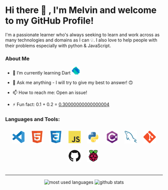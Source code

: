 # Hi there 👋 , I'm Melvin and welcome to my GitHub Profile!


I'm a passionate learner who's always seeking to learn and work across as many technologies and domains as I can 💡. I also love to help people with their problems especially with python & JavaScript.



### About Me
<!-- - 🔭 I’m currently working on ... -->

- 🌱 I’m currently learning Dart <img height="25px" src="https://raw.githubusercontent.com/devicons/devicon/master/icons/dart/dart-original.svg" alt="dart">

- 💬 Ask me anything - I will try to give my best to answer! 🙃

- 📫 How to reach me: Open an issue!

<!-- - 😄 Pronouns: ... -->

- ⚡ Fun fact:  0.1 + 0.2 = [0.30000000000000004](https://0.30000000000000004.com/)


### Languages and Tools:
<div style="display:flex;flex-wrap:wrap;justify-content:center;align-items:center;">
<img style="margin:10px" height="40" align="left" src="https://raw.githubusercontent.com/devicons/devicon/master/icons/vscode/vscode-original.svg" alt="vscode">
<img style="margin:10px" height="40" align="left" src="https://raw.githubusercontent.com/devicons/devicon/master/icons/html5/html5-original.svg" alt="html5">
<img style="margin:10px" height="40" align="left" src="https://raw.githubusercontent.com/devicons/devicon/master/icons/css3/css3-original.svg" alt="css3">
<img style="margin:10px" height="40" align="left" src="https://raw.githubusercontent.com/devicons/devicon/master/icons/javascript/javascript-original.svg" alt="javascript">
<img style="margin:10px" height="40" align="left" src="https://raw.githubusercontent.com/devicons/devicon/master/icons/python/python-original.svg" alt="python">
<img style="margin:10px" height="40" align="left" src="https://raw.githubusercontent.com/devicons/devicon/master/icons/csharp/csharp-original.svg" alt="csharp">
<img style="margin:10px" height="40" align="left" src="https://raw.githubusercontent.com/devicons/devicon/master/icons/mysql/mysql-original.svg" alt="mysql">
<img style="margin:10px" height="40" align="left" src="https://raw.githubusercontent.com/devicons/devicon/master/icons/git/git-original.svg" alt="git">
<img style="margin:10px" height="40" align="left" src="https://raw.githubusercontent.com/devicons/devicon/master/icons/github/github-original.svg" alt="github">
<!-- <img style="margin:10px" height="40" align="left" src="https://raw.githubusercontent.com/devicons/devicon/master/icons/gitlab/gitlab-original.svg" alt="gitlab"> -->
<img style="margin:10px" height="40" align="left" src="https://raw.githubusercontent.com/devicons/devicon/master/icons/raspberrypi/raspberrypi-original.svg" alt="raspberry pi">
</div>

<br>

---

<!-- source for GitHub status: https://github.com/anuraghazra/github-readme-stats -->

<div align="center">
  <img alt="most used languages" src="https://github-readme-stats.vercel.app/api/top-langs?username=moofywoofy&show_icons=true&hide_border=true&layout=compact&langs_count=6&title_color=8d5d05&text_color=000000&bg_color=45,5da7e7,5de797,5de797,5de7e7&border_radius=15&hide=scss" />
  <img alt="github stats" src="https://github-readme-stats.vercel.app/api?username=moofywoofy&show_icons=true&count_private=true&hide_border=true&include_all_commits=false&hide_title=true&title_color=003697&text_color=000000&icon_color=8F00FF&bg_color=45,5da7e7,5de797,5de797,5de7e7&border_radius=15" />
</div>




<!-- End  -->

[website]: https://example.com
[twitter]: https://twitter.com/
[youtube]: https://youtube.com/
[instagram]: https://instagram.com/
[linkedin]: https://linkedin.com/in/melvin-sekhon-620b53225/

<!-- <img src="https://raw.githubusercontent.com/github/explore/6c6508f34230f0ac0d49e847a326429eefbfc030/topics/lang/lang.png" height="40" alt="lang"/> -->

<!-- <img alt="lang" height="40" src="https://raw.githubusercontent.com/github/explore/80688e429a7d4ef2fca1e82350fe8e3517d3494d/topics/lang/lang.png" /> -->

<!-- https://michaelcurrin.github.io/dev-cheatsheets/cheatsheets/version-control/github/topics.html -->
